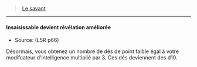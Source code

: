 ﻿> [Le savant](hd_l5r_rogue.md)

---

#### Insaisissable devient révélation améliorée

- Source: (L5R p66)

Désormais, vous obtenez un nombre de dés de point faible égal à votre modifcateur d’Intelligence multiplié par 3. Ces dés deviennent des d10.

